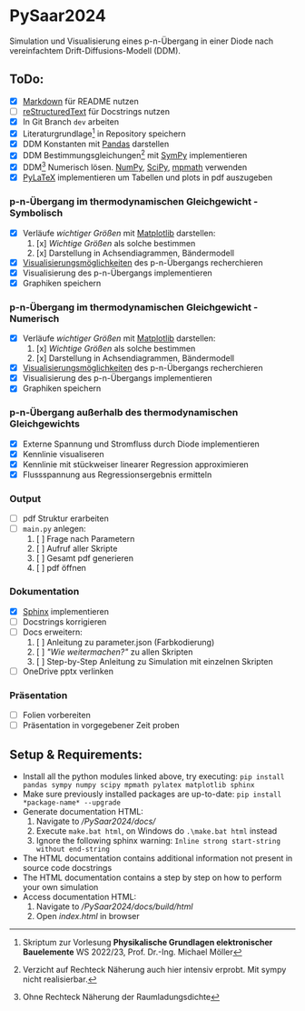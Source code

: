 # PySaar2024
Simulation und Visualisierung eines p-n-Übergang in einer Diode nach vereinfachtem Drift-Diffusions-Modell (DDM).

## ToDo:
- [x] [Markdown](https://www.markdownguide.org/cheat-sheet/) für README nutzen
- [ ] [reStructuredText](https://github.com/ralsina/rst-cheatsheet/blob/master/rst-cheatsheet.rst) für Docstrings nutzen
- [x] In Git Branch `dev` arbeiten
- [x] Literaturgrundlage[^1] in Repository speichern
- [x] DDM Konstanten mit [Pandas](https://pandas.pydata.org/docs/) darstellen
- [x] DDM Bestimmungsgleichungen[^2] mit [SymPy](https://docs.sympy.org/latest/index.html) implementieren
- [x] DDM[^3] Numerisch lösen. [NumPy](https://numpy.org/), [SciPy](https://scipy.org/), [mpmath](https://mpmath.org/) verwenden
- [x] [PyLaTeX](https://jeltef.github.io/PyLaTeX/current/index.html) implementieren um Tabellen und plots in pdf auszugeben
### p-n-Übergang im thermodynamischen Gleichgewicht - Symbolisch
- [x] Verläufe *wichtiger Größen* mit [Matplotlib](https://matplotlib.org/stable/index.html) darstellen:
    1. [x] *Wichtige Größen* als solche bestimmen
    2. [x] Darstellung in Achsendiagrammen, Bändermodell
- [x] [Visualisierungsmöglichkeiten](https://matplotlib.org/stable/gallery/index.html) des p-n-Übergangs recherchieren
- [x] Visualisierung des p-n-Übergangs implementieren
- [x] Graphiken speichern
### p-n-Übergang im thermodynamischen Gleichgewicht - Numerisch
- [x] Verläufe *wichtiger Größen* mit [Matplotlib](https://matplotlib.org/stable/index.html) darstellen:
    1. [x] *Wichtige Größen* als solche bestimmen
    2. [x] Darstellung in Achsendiagrammen, Bändermodell
- [x] [Visualisierungsmöglichkeiten](https://matplotlib.org/stable/gallery/index.html) des p-n-Übergangs recherchieren
- [x] Visualisierung des p-n-Übergangs implementieren
- [x] Graphiken speichern
### p-n-Übergang außerhalb des thermodynamischen Gleichgewichts
- [x] Externe Spannung und Stromfluss durch Diode implementieren
- [x] Kennlinie visualiseren
- [x] Kennlinie mit stückweiser linearer Regression approximieren
- [x] Flussspannung aus Regressionsergebnis ermitteln
### Output
- [ ] pdf Struktur erarbeiten
- [ ] `main.py` anlegen:
    1. [ ] Frage nach Parametern
    2. [ ] Aufruf aller Skripte
    3. [ ] Gesamt pdf generieren
    4. [ ] pdf öffnen
### Dokumentation
- [x] [Sphinx](https://www.sphinx-doc.org/en/master/index.html) implementieren
- [ ] Docstrings korrigieren
- [ ] Docs erweitern:
    1. [ ] Anleitung zu parameter.json (Farbkodierung)
    2. [ ] *"Wie weitermachen?"* zu allen Skripten
    3. [ ] Step-by-Step Anleitung zu Simulation mit einzelnen Skripten
- [ ] OneDrive pptx verlinken
### Präsentation
- [ ] Folien vorbereiten
- [ ] Präsentation in vorgegebener Zeit proben

[^1]: Skriptum zur Vorlesung **Physikalische Grundlagen elektronischer Bauelemente** WS 2022/23, Prof. Dr.-Ing. Michael Möller
[^2]: Verzicht auf Rechteck Näherung auch hier intensiv erprobt. Mit sympy nicht realisierbar. 
[^3]: Ohne Rechteck Näherung der Raumladungsdichte

## Setup & Requirements:
- Install all the python modules linked above, try executing:
    `pip install pandas sympy numpy scipy mpmath pylatex matplotlib sphinx`
- Make sure previously installed packages are up-to-date:
    `pip install *package-name* --upgrade`
- Generate documentation HTML:
    1. Navigate to */PySaar2024/docs/*
    2. Execute `make.bat html`, on Windows do `.\make.bat html` instead
    3. Ignore the following sphinx warning: `Inline strong start-string without end-string`
- The HTML documentation contains additional information not present in source code docstrings
- The HTML documentation contains a step by step on how to perform your own simulation
- Access documentation HTML:
    1. Navigate to */PySaar2024/docs/build/html*
    2. Open *index.html* in browser